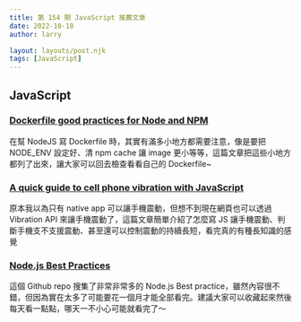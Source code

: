 ```yaml
---
title: 第 154 期 JavaScript 推薦文章
date: 2022-10-18
author: larry

layout: layouts/post.njk
tags: [JavaScript]
---
```


## JavaScript

### [Dockerfile good practices for Node and NPM](https://adambrodziak.pl/dockerfile-good-practices-for-node-and-npm)

在幫 NodeJS 寫 Dockerfile 時，其實有滿多小地方都需要注意，像是要把 NODE_ENV 設定好、清 npm cache 讓 image 更小等等，這篇文章把這些小地方都列了出來，讓大家可以回去檢查看看自己的 Dockerfile~

### [A quick guide to cell phone vibration with JavaScript](https://blog.petefowler.dev/a-quick-guide-to-cell-phone-vibration-with-javascript)

原本我以為只有 native app 可以讓手機震動，但想不到現在網頁也可以透過 Vibration API 來讓手機震動了，這篇文章簡單介紹了怎麼寫 JS 讓手機震動、判斷手機支不支援震動、甚至還可以控制震動的持續長短，看完真的有種長知識的感覺

### [Node.js Best Practices](https://github.com/goldbergyoni/nodebestpractices)

這個 Github repo 搜集了非常非常多的 Node.js Best practice，雖然內容很不錯，但因為實在太多了可能要花一個月才能全部看完。建議大家可以收藏起來然後每天看一點點，哪天一不小心可能就看完了～
